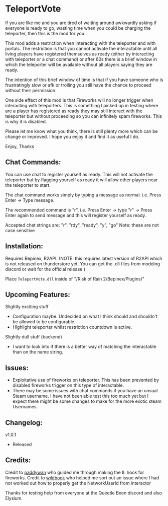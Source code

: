 # TeleportVote
If you are like me and you are tired of waiting around awkwardly asking if everyone is ready to go, wasting time when you could be charging the teleporter, then this is the mod for you.

This mod adds a restriction when interacting with the teleporter and with portals. The restriction is that you cannot activate the interactable until all living players have registered themselves as ready (either by interacting with teleporter or a chat command) or after 60s there is a brief window in which the teleporter will be available without all players saying they are ready.

The intention of this brief window of time is that if you have someone who is frustratingly slow or afk or trolling you still have the chance to proceed without their permission.

One side effect of this mod is that Fireworks will no longer trigger when interacting with teleporters. This is something I picked up in testing where are a player has registered as ready they may still interact with the teleporter but without proceeding so you can infinitely spam fireworks. This is why it is disabled.

Please let me know what you think, there is still plenty more which can be change or improved. I hope you enjoy it and find it as useful I do.

Enjoy,
Thanks

## Chat Commands:

You can use chat to register yourself as ready. This will not activate the teleporter but by flagging yourself as ready it will allow other players near the teleporter to start.

The chat command works simply by typing a message as normal. i.e. Press Enter -> Type message.

The recommended command is "r". i.e. Press Enter -> type "r" -> Press Enter again to send message and this will register yourself as ready.

Accepted chat strings are: "r", "rdy", "ready", "y", "go"
Note: these are not case sensitive

## Installation:

Requires Bepinex, R2API. 
(NOTE: this requires latest version of R2API which is not released on thunderstore yet. You can get the .dll files from modding discord or wait for the official release.)

Place `TeleportVote.dll` inside of "/Risk of Rain 2/Bepinex/Plugins/"

## Upcoming Features:

Slightly exciting stuff
- Configuration maybe. Undecided on what I think should and shouldn't be allowed to be configurable.
- Highlight teleporter whilst restriction countdown is active.

Slightly dull stuff (backend)
- I want to look into if there is a better way of matching the interactable than on the name string.

## Issues:

- Exploitative use of fireworks on teleporter. This has been prevented by disabled fireworks trigger on this type of interactable.
- There may be some issues with chat commands if you have an unsual Steam username. I have not been able test this too much yet but I expect there might be some changes to make for the more exotic steam Usernames.

## Changelog:

v1.0.1 
- Released

## Credits:

Credit to [paddywan](https://thunderstore.io/package/paddywan/) who guided me through making the IL hook for fireworks.
Credit to [wildbook](https://github.com/wildbook/R2Mods) who helped me sort out an issue where I had not worked out how to properly get the NetworkUserId from Interactor

Thanks for testing help from everyone at the Queetle Been discord and also Elysium.